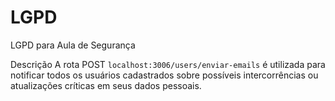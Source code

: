 # LGPD
LGPD para Aula de Segurança

Descrição
A rota POST `localhost:3006/users/enviar-emails` é utilizada para notificar todos os usuários cadastrados sobre possíveis intercorrências ou atualizações críticas em seus dados pessoais.
